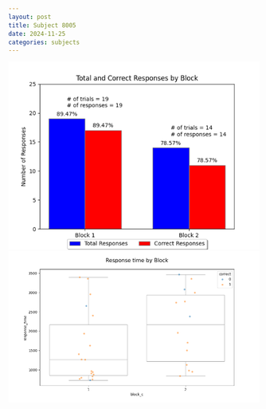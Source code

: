 ```yaml
---
layout: post
title: Subject 8005
date: 2024-11-25
categories: subjects
---
```


![](data/8005/run-10/8005_ATS_responses.png)
![](data/8005/run-10/8005_ATS_rt.png)
